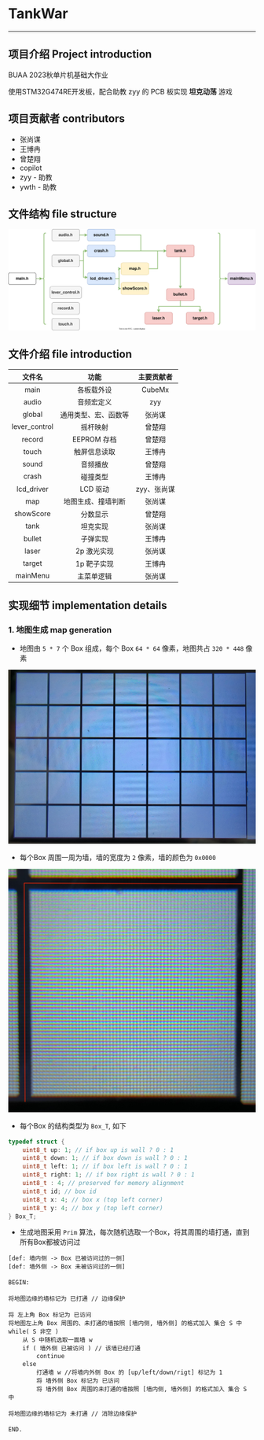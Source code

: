 # TankWar

***

## 项目介绍 Project introduction
BUAA  2023秋单片机基础大作业

使用STM32G474RE开发板，配合助教 zyy 的 PCB 板实现 **坦克动荡** 游戏

## 项目贡献者 contributors
* 张尚谋
* 王博冉
* 曾楚翔
* copilot
* zyy - 助教
* ywth - 助教

## 文件结构 file structure

![image](Images/FileStructure.svg)

## 文件介绍 file introduction
|      文件名      |     功能     |  主要贡献者  |
|:-------------:|:----------:|:-------:|
|     main      |   各板载外设    | CubeMx  |
|     audio     |   音频宏定义    |   zyy   |
|    global     | 通用类型、宏、函数等 |   张尚谋   |
| lever_control |    摇杆映射    |   曾楚翔   |
|    record     | EEPROM 存档  |   曾楚翔   |
|     touch     |   触屏信息读取   |   王博冉   |
|     sound     |    音频播放    |   曾楚翔   |
|     crash     |    碰撞类型    |   王博冉   |
|  lcd_driver   |   LCD 驱动   | zyy、张尚谋 |
|      map      | 地图生成、撞墙判断  |   张尚谋   |
|   showScore   |    分数显示    |   曾楚翔   |
|     tank      |    坦克实现    |   张尚谋   |
|    bullet     |    子弹实现    |   王博冉   |
|     laser     |  2p 激光实现   |   张尚谋   |
|    target     |  1p 靶子实现   |   王博冉   |
|   mainMenu    |   主菜单逻辑    |   张尚谋   |


## 实现细节 implementation details

### 1. 地图生成 map generation
* 地图由 `5 * 7` 个 Box 组成，每个 Box `64 * 64` 像素，地图共占 `320 * 448` 像素

![原始地图](Images/rawMap.jpg)

* 每个Box 周围一周为墙，墙的宽度为 `2` 像素，墙的颜色为 `0x0000`

![Box](Images/rawBox.jpg)

* 每个Box 的结构类型为 `Box_T`, 如下

```c
typedef struct {
    uint8_t up: 1; // if box up is wall ? 0 : 1
    uint8_t down: 1; // if box down is wall ? 0 : 1
    uint8_t left: 1; // if box left is wall ? 0 : 1
    uint8_t right: 1; // if box right is wall ? 0 : 1
    uint8_t : 4; // preserved for memory alignment
    uint8_t id; // box id
    uint8_t x: 4; // box x (top left corner)
    uint8_t y: 4; // box y (top left corner)
} Box_T;
```

* 生成地图采用 `Prim` 算法，每次随机选取一个Box，将其周围的墙打通，直到所有Box都被访问过

```Fake
[def: 墙内侧 -> Box 已被访问过的一侧]
[def: 墙外侧 -> Box 未被访问过的一侧]

BEGIN:

将地图边缘的墙标记为 已打通 // 边缘保护

将 左上角 Box 标记为 已访问
将地图左上角 Box 周围的、未打通的墙按照 [墙内侧, 墙外侧] 的格式加入 集合 S 中
while( S 非空 )
    从 S 中随机选取一面墙 w
    if ( 墙外侧 已被访问 ) // 该墙已经打通
        continue
    else
        打通墙 w //将墙内外侧 Box 的 [up/left/down/rigt] 标记为 1
        将 墙外侧 Box 标记为 已访问
        将 墙外侧 Box 周围的未打通的墙按照 [墙内侧, 墙外侧] 的格式加入 集合 S 中

将地图边缘的墙标记为 未打通 // 消除边缘保护

END.
```